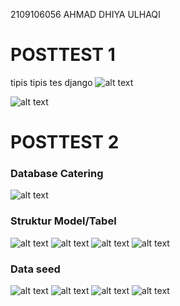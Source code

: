 2109106056
AHMAD DHIYA ULHAQI

# POSTTEST 1 

tipis tipis tes django
![alt text](WEB1.png)

![alt text](WEB2.png)

# POSTTEST 2
### Database Catering
![alt text](cateringDB.png)

### Struktur Model/Tabel
![alt text](strukturUser.png)
![alt text](strukturCart.png)
![alt text](StrukturCartItem.png)
![alt text](StrukturMenu.png)

### Data seed
![alt text](dataUser.png)
![alt text](dataCart.png)
![alt text](dataCartItem.png)
![alt text](dataMenu.png)
